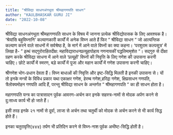 ```yaml
---
title: "श्रीविद्या साधनअंगभूता श्रीमहागणपति साधन"
author: "KAULBHASKAR GURU JI"
date: "2022-10-08"
---
```


श्रीविद्या साधनअंगभूता श्रीमहागणपति साधन के विषय में जानना प्रत्येक श्रीविद्योपासक के लिए आवश्यक है। ‘श्रेयांसि बहुविघ्नानि’ कल्याणकारी कार्यों में अनेक विघ्न आते हैं फिर ” श्रीविद्या साधन ” जो आत्यन्तिक कल्याण करने वाले साधनों में सर्वश्रेष्ठ है, के मार्ग में आने वाले विघ्नों का क्या कहना। ‘परशुराम कल्पसूत्र’ में लिखा है- ” इत्थं सद्गुरोराहितदीक्ष: महाविद्याराधनप्रत्यूहापोहाय गणनायकीं पद्धतिमामृशेत “। सद्गुरु से दीक्षा ग्रहण करके श्रीविद्या साधना में आने वाले ‘प्रत्यूहों’ विघ्नों की निवृत्ति के लिए गणेश की उपासना करनी चाहिए। छोटे कार्यों में स्मरण, बड़े कार्यों में पूजा और महान कार्यों में गणेश उपासना करनी चाहिए।

श्रीगणेश भोग-प्रधान देवता हैं। विघ्न बाधाओं की निवृत्ति और इष्ट-सिद्धि मिलती है इनकी उपासना से। यों तो इनके मन्त्रों के विविध प्रकार यथा एकाक्षर गणेश, हेरम्ब गणेश,हरिद्रा गणेश, क्षिप्रसाधन गणपति, त्रैलोक्यमोहन गणपति आदि हैं, परन्तु श्रीविद्या साधन के अन्तर्गत ” श्रीमहागणपति ” का ही साधन होता है।

महागणपति यन्त्र का पात्रासादन पूर्वक आवरण-अर्चन कर इनके सहस्त्र-नामों से मोदक अर्पण करने से दु:साध्य कार्य भी हो जाते हैं।

इसी तरह इनके २१ नामों से दूर्वा, लाजा से अर्चन तथा चतुर्थी को मोदक से अर्चन करने से भी कार्य सिद्ध होते हैं।

इनका चतुरावृत्ति(४४४) तर्पण भी प्रतिदिन करने से विघ्न-नाश पूर्वक अभीष्ट-सिद्धि होती है।
